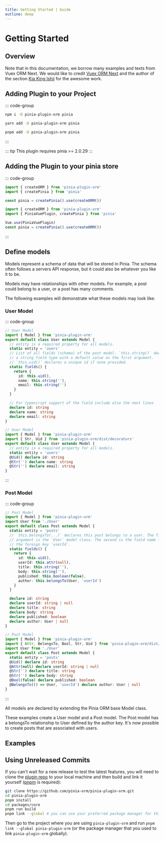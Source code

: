```yaml
---
title: Getting Started | Guide
outline: deep
---
```


# Getting Started

## Overview

Note that in this documentation, we borrow many examples and texts from Vuex ORM Next. We would like to credit [Vuex ORM Next](https://next.vuex-orm.org) and the author of the section [Kia King Ishii](https://twitter.com/KiaKing85) for the awesome work.

## Adding Plugin to your Project

::: code-group

```bash [npm]
npm i -D pinia-plugin-orm pinia
```

```bash [yarn]
yarn add -D pinia-plugin-orm pinia
```

```bash [pnpm]
pnpm add -D pinia-plugin-orm pinia
```

:::

::: tip
This plugin requires pinia >= 2.0.29
:::

## Adding the Plugin to your pinia store

::: code-group

```ts [vue3]
import { createORM } from 'pinia-plugin-orm'
import { createPinia } from 'pinia'

const pinia = createPinia().use(createORM())
```

```ts [vue2]
import { createORM } from 'pinia-plugin-orm'
import { PiniaVuePlugin, createPinia } from 'pinia'

Vue.use(PiniaVuePlugin)
const pinia = createPinia().use(createORM())
```

:::

## Define models

Models represent a schema of data that will be stored in Pinia. The schema often follows a servers API response, but it could also be whatever you like it to be.

Models may have relationships with other models. For example, a post could belong to a user, or a post has many comments.

The following examples will demonstrate what these models may look like:

### User Model

::: code-group

```ts [Fields Method]
// User Model
import { Model } from 'pinia-plugin-orm'
export default class User extends Model {
  // entity is a required property for all models.
  static entity = 'users'
  // List of all fields (schema) of the post model. `this.string()` declares
  // a string field type with a default value as the first argument.
  // `this.uid()` declares a unique id if none provided.
  static fields() {
    return {
      id: this.uid(),
      name: this.string(''),
      email: this.string('')
    }
  }

  // For typescript support of the field include also the next lines
  declare id: string
  declare name: string
  declare email: string
}
```

```ts [Decorator Method]
// User Model
import { Model } from 'pinia-plugin-orm'
import { Str, Uid } from 'pinia-plugin-orm/dist/decorators'
export default class User extends Model {
  // entity is a required property for all models.
  static entity = 'users'
  @Uid() declare id: string
  @Str('') declare name: string
  @Str('') declare email: string
}
```

:::

### Post Model

::: code-group

```ts [Fields Method]
// Post Model
import { Model } from 'pinia-plugin-orm'
import User from './User'
export default class Post extends Model {
  static entity = 'posts'
  // `this.belongsTo(...)` declares this post belongs to a user. The first
  // argument is the `User` model class. The second is the field name for
  // the foreign key `userId`.
  static fields() {
    return {
      id: this.uid(),
      userId: this.attr(null),
      title: this.string(''),
      body: this.string(''),
      published: this.boolean(false),
      author: this.belongsTo(User, 'userId')
    }
  }

  declare id: string
  declare userId: string | null
  declare title: string
  declare body: string
  declare published: boolean
  declare author: User | null
}
```

```ts [Decorator Method]
// Post Model
import { Model } from 'pinia-plugin-orm'
import { Attr, BelongsTo, Bool, Str, Uid } from 'pinia-plugin-orm/dist/decorators'
import User from './User'
export default class Post extends Model {
  static entity = 'posts'
  @Uid() declare id: string
  @Attr(null) declare userId: string | null
  @Str('') declare title: string
  @Str('') declare body: string
  @Bool(false) declare published: boolean
  @BelongsTo(() => User, 'userId') declare author: User | null
}
```

:::

All models are declared by extending the Pinia ORM base Model class.

These examples create a User model and a Post model. The Post model has a belongsTo relationship to User defined by the author key. It's now possible to create posts that are associated with users.

## Examples

<!--@include: ../../examples/README.md-->

## Using Unreleased Commits

If you can't wait for a new release to test the latest features, you will need to clone the [plugin repo](https://github.com/pinia-orm/pinia-plugin-orm) to your local machine and then build and link it yourself ([pnpm](https://pnpm.io) is required):

```bash
git clone https://github.com/pinia-orm/pinia-plugin-orm.git
cd pinia-plugin-orm
pnpm install
cd packages/core
pnpm run build
pnpm link --global # you can use your preferred package manager for this step
```

Then go to the project where you are using `pinia-plugin-orm` and run `pnpm link --global pinia-plugin-orm` (or the package manager that you used to link `pinia-plugin-orm` globally).
